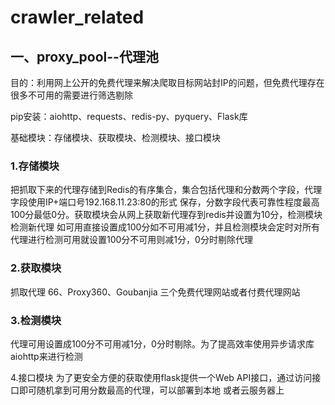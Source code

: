 # crawler_related
## 一、proxy_pool--代理池
目的：利用网上公开的免费代理来解决爬取目标网站封IP的问题，但免费代理存在很多不可用的需要进行筛选剔除

pip安装：aiohttp、requests、redis-py、pyquery、Flask库

基础模块：存储模块、获取模块、检测模块、接口模块

### 1.存储模块
把抓取下来的代理存储到Redis的有序集合，集合包括代理和分数两个字段，代理字段使用IP+端口号192.168.11.23:80的形式
保存，分数字段代表可靠性程度最高100分最低0分。获取模块会从网上获取新代理存到redis并设置为10分，检测模块检测新代理
如可用直接设置成100分如不可用减1分，并且检测模块会定时对所有代理进行检测可用就设置100分不可用则减1分，0分时剔除代理

### 2.获取模块
抓取代理 66、Proxy360、Goubanjia 三个免费代理网站或者付费代理网站
	
### 3.检测模块
代理可用设置成100分不可用减1分，0分时剔除。为了提高效率使用异步请求库aiohttp来进行检测
	
4.接口模块
为了更安全方便的获取使用flask提供一个Web API接口，通过访问接口即可随机拿到可用分数最高的代理，可以部署到本地
或者云服务器上

